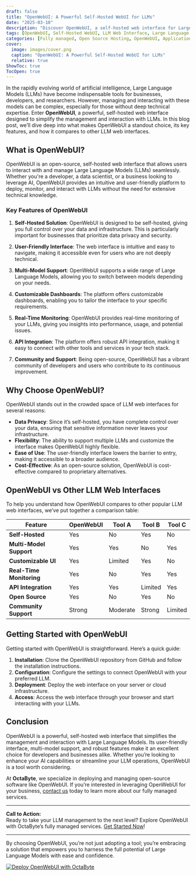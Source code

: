 ```yaml
---
draft: false
title: "OpenWebUI: A Powerful Self-Hosted WebUI for LLMs"
date: "2025-03-10"
description: "Discover OpenWebUI, a self-hosted web interface for Large Language Models (LLMs). Learn how OpenWebUI simplifies LLM management, its key features, and why it stands out among other LLM web interfaces. Perfect for developers and businesses looking to harness the power of LLMs with ease."
tags: [OpenWebUI, Self-Hosted WebUI, LLM Web Interface, Large Language Models, Open Source LLM Tools, OpenWebUI Features, LLM Management, OpenWebUI vs Other LLM Tools, Open Source AI Tools]
categories: [Fully managed, Open Source Hosting, OpenWebUI, Applications, Search]
cover:
  image: images/cover.png
  caption: "OpenWebUI: A Powerful Self-Hosted WebUI for LLMs"
  relative: true
ShowToc: true
TocOpen: true
---
```



In the rapidly evolving world of artificial intelligence, Large Language Models (LLMs) have become indispensable tools for businesses, developers, and researchers. However, managing and interacting with these models can be complex, especially for those without deep technical expertise. Enter **OpenWebUI**, a powerful, self-hosted web interface designed to simplify the management and interaction with LLMs. In this blog post, we’ll dive deep into what makes OpenWebUI a standout choice, its key features, and how it compares to other LLM web interfaces.

## What is OpenWebUI?

OpenWebUI is an open-source, self-hosted web interface that allows users to interact with and manage Large Language Models (LLMs) seamlessly. Whether you're a developer, a data scientist, or a business looking to leverage AI, OpenWebUI provides an intuitive and user-friendly platform to deploy, monitor, and interact with LLMs without the need for extensive technical knowledge.

### Key Features of OpenWebUI

1. **Self-Hosted Solution**: OpenWebUI is designed to be self-hosted, giving you full control over your data and infrastructure. This is particularly important for businesses that prioritize data privacy and security.

2. **User-Friendly Interface**: The web interface is intuitive and easy to navigate, making it accessible even for users who are not deeply technical.

3. **Multi-Model Support**: OpenWebUI supports a wide range of Large Language Models, allowing you to switch between models depending on your needs.

4. **Customizable Dashboards**: The platform offers customizable dashboards, enabling you to tailor the interface to your specific requirements.

5. **Real-Time Monitoring**: OpenWebUI provides real-time monitoring of your LLMs, giving you insights into performance, usage, and potential issues.

6. **API Integration**: The platform offers robust API integration, making it easy to connect with other tools and services in your tech stack.

7. **Community and Support**: Being open-source, OpenWebUI has a vibrant community of developers and users who contribute to its continuous improvement.

## Why Choose OpenWebUI?

OpenWebUI stands out in the crowded space of LLM web interfaces for several reasons:

- **Data Privacy**: Since it’s self-hosted, you have complete control over your data, ensuring that sensitive information never leaves your infrastructure.
- **Flexibility**: The ability to support multiple LLMs and customize the interface makes OpenWebUI highly flexible.
- **Ease of Use**: The user-friendly interface lowers the barrier to entry, making it accessible to a broader audience.
- **Cost-Effective**: As an open-source solution, OpenWebUI is cost-effective compared to proprietary alternatives.

## OpenWebUI vs Other LLM Web Interfaces

To help you understand how OpenWebUI compares to other popular LLM web interfaces, we’ve put together a comparison table:

| Feature                | OpenWebUI           | Tool A              | Tool B              | Tool C              |
|------------------------|---------------------|---------------------|---------------------|---------------------|
| **Self-Hosted**        | Yes                 | No                  | Yes                 | No                  |
| **Multi-Model Support**| Yes                 | Yes                 | No                  | Yes                 |
| **Customizable UI**    | Yes                 | Limited             | Yes                 | No                  |
| **Real-Time Monitoring**| Yes                | No                  | Yes                 | Yes                 |
| **API Integration**    | Yes                 | Yes                 | Limited             | Yes                 |
| **Open Source**        | Yes                 | No                  | Yes                 | No                  |
| **Community Support**  | Strong              | Moderate            | Strong              | Limited             |

## Getting Started with OpenWebUI

Getting started with OpenWebUI is straightforward. Here’s a quick guide:

1. **Installation**: Clone the OpenWebUI repository from GitHub and follow the installation instructions.
2. **Configuration**: Configure the settings to connect OpenWebUI with your preferred LLM.
3. **Deployment**: Deploy the web interface on your server or cloud infrastructure.
4. **Access**: Access the web interface through your browser and start interacting with your LLMs.

## Conclusion

OpenWebUI is a powerful, self-hosted web interface that simplifies the management and interaction with Large Language Models. Its user-friendly interface, multi-model support, and robust features make it an excellent choice for developers and businesses alike. Whether you’re looking to enhance your AI capabilities or streamline your LLM operations, OpenWebUI is a tool worth considering.

At **OctaByte**, we specialize in deploying and managing open-source software like OpenWebUI. If you’re interested in leveraging OpenWebUI for your business, [contact us](https://octabyte.io) today to learn more about our fully managed services.

---

**Call to Action:**  
Ready to take your LLM management to the next level? Explore OpenWebUI with OctaByte’s fully managed services. [Get Started Now](https://octabyte.io)!

---

By choosing OpenWebUI, you’re not just adopting a tool; you’re embracing a solution that empowers you to harness the full potential of Large Language Models with ease and confidence.

[![Deploy OpenWebUI with OctaByte](/images/deploy-on-octabyte.png)](https://octabyte.io/fully-managed-open-source-services/applications/search/openwebui)